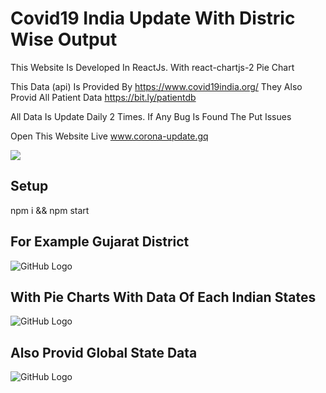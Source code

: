 # Covid19 India Update With Distric Wise Output


This Website Is Developed In ReactJs. With react-chartjs-2 Pie Chart

This Data (api) Is Provided By https://www.covid19india.org/
They Also Provid All Patient Data https://bit.ly/patientdb

All Data Is Update Daily 2 Times. If Any Bug Is Found The Put Issues

Open This Website Live www.corona-update.gq

<a href="https://www.buymeacoffee.com/hareshprajapati"><img src="https://img.buymeacoffee.com/button-api/?text=Buy me a coffee&emoji=&slug=hareshprajapati&button_colour=FFDD00&font_colour=000000&font_family=Cookie&outline_colour=000000&coffee_colour=ffffff"></a>

## Setup 

npm i && npm start

## For Example Gujarat District
![GitHub Logo](/op1.png)

## With Pie Charts With Data Of Each Indian States
![GitHub Logo](/op2.png)

## Also Provid Global State Data
![GitHub Logo](/op3.png)

